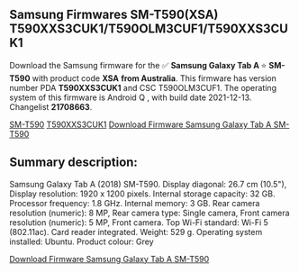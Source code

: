 <h2>Samsung Firmwares SM-T590(XSA) T590XXS3CUK1/T590OLM3CUF1/T590XXS3CUK1</h2>
Download the Samsung firmware for the ✅ <strong>Samsung Galaxy Tab A </strong> ⭐ <strong>SM-T590</strong> with product code <strong>XSA</strong> <strong> from Australia</strong>. This firmware has version number PDA <strong>T590XXS3CUK1</strong> and CSC T590OLM3CUF1. The operating system of this firmware is Android Q , with build date 2021-12-13. Changelist <strong>21708663</strong>.


[SM-T590](https://samfirm.shop/samsung/model/SM-T590)
[T590XXS3CUK1](https://samfirm.shop/samsung/pda/T590XXS3CUK1)
[Download Firmware Samsung Galaxy Tab A SM-T590](https://samfirm.shop/samsung/firmware/482811)
<h2>Summary description:</h2>
<p>Samsung Galaxy Tab A (2018) SM-T590. Display diagonal: 26.7 cm (10.5"), Display resolution: 1920 x 1200 pixels. Internal storage capacity: 32 GB. Processor frequency: 1.8 GHz. Internal memory: 3 GB. Rear camera resolution (numeric): 8 MP, Rear camera type: Single camera, Front camera resolution (numeric): 5 MP, Front camera. Top Wi-Fi standard: Wi-Fi 5 (802.11ac). Card reader integrated. Weight: 529 g. Operating system installed: Ubuntu. Product colour: Grey</p>


[Download Firmware Samsung Galaxy Tab A SM-T590](https://samfirm.shop/samsung/firmware/482811)
